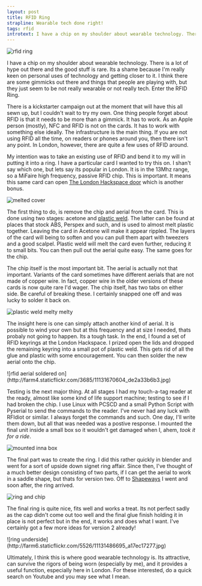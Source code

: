 ```yaml
---
layout: post
title: RFID Ring
strapline: Wearable tech done right!
tags: rfid
introtext: I have a chip on my shoulder about wearable technology. There is a lot of hype out there and the good stuff is rare. Its a shame because I'm really keen on personal uses of technology and getting closer to it. I think there are some gimmicks out there and things that people are playing with, but they just seem to be not really wearable or not really tech. Enter the RFID Ring.
---
```



![rfid ring](http://farm3.staticflickr.com/2871/11131493934_ce1d661df8.jpg)

I have a chip on my shoulder about wearable technology. There is a lot of hype out there and the good stuff is rare. Its a shame because I'm really keen on personal uses of technology and getting closer to it. I think there are some gimmicks out there and things that people are playing with, but they just seem to be not really wearable or not really tech. Enter the RFID Ring.

There is a kickstarter campaign out at the moment that will have this all sewn up, but I couldn't wait to try my own. One thing people forget about RFID is that it needs to be more than a gimmick. It has to work. As an Apple person (mostly), NFC and RFID is not on the cards. It has to work with something else ideally. The infrastructure is the main thing. If you are not using RFID all the time, on readers or phones around you, then there isn't any point. In London, however, there are quite a few uses of RFID around.

My intention was to take an existing use of RFID and bend it to my will in putting it into a ring. I have a particular card I wanted to try this on. I shan't say which one, but lets say its popular in London. It is in the 13Mhz range, so a MiFaire high frequency, passive RFID chip. This is important. It means this same card can open [The London Hackspace door](http://london.hackspace.org.uk) which is another bonus.


![melted cover](http://farm8.staticflickr.com/7322/11131768673_1e1725e0bd.jpg)

The first thing to do, is remove the chip and aerial from the card. This is done using two stages: acetone and [plastic weld](http://en.wikipedia.org/wiki/Plastic_welding#Solvent_welding). The latter can be found at places that stock ABS, Perspex and such, and is used to almost melt plastic together. Leaving the card in Acetone will make it appear rippled. The layers of the card will being to soften and you can pull them apart with tweezers and a good scalpel. Plastic weld will melt the card even further, reducing it to small bits. You can then pull out the aerial quite easy. The same goes for the chip. 

The chip itself is the most important bit. The aerial is actually not that important. Variants of the card sometimes have different aerials that are not made of copper wire. In fact, copper wire in the older versions of these cards is now quite rare I'd wager. The chip itself, has two tabs on either side. Be careful of breaking these. I certainly snapped one off and was lucky to solder it back on.

<div class="clearfix"></div>

![plastic weld melty melty](http://farm3.staticflickr.com/2831/11131774923_02e0a80a6e.jpg)

The insight here is one can simply attach another kind of aerial. It is possible to wind your own but at this frequency and at size I needed, thats probaly not going to happen. Its a tough task. In the end, I found a set of RFID keyrings at the London Hackspace. I prized open the lids and dropped the remaining keyring into a small pot of plastic weld. This gets rid of all the glue and plastic with some encouragement. You can then solder the new aerial onto the chip.


<div class="clearfix"></div>
![rfid aerial soldered on](http://farm4.staticflickr.com/3685/11131670604_de2a33b6b3.jpg)

Testing is the next major thing. At all stages I had my touch-a-tag reader at the ready, almost like some kind of life support machine; testing to see if I had broken the chip. I use Linux with PCSCD and a small Python Script with Pyserial to send the commands to the reader. I've never had any luck with RFIdiot or similar. I always forget the commands and such. One day, I'll write them down, but all that was needed was a postive response. I mounted the final unit inside a small box so it wouldn't get damaged when I, ahem, *took it for a ride*.

<div class="clearfix"></div>

![mounted inna box](http://farm3.staticflickr.com/2851/11131607015_e37a1c3368.jpg)

The final part was to create the ring. I did this rather quickly in blender and went for a sort of upside down signet ring affair. Since then, I've thought of a much better design consisting of two parts, if I can get the aerial to work in a saddle shape, but thats for version two. Off to [Shapeways](http://www.shapeways.com) I went and soon after, the ring arrived.

<div class="clearfix"></div>

![ring and chip](http://farm4.staticflickr.com/3829/11131612225_47e00d59a7.jpg)

The final ring is quite nice, fits well and works a treat. Its not perfect sadly as the cap didn't come out too well and the final glue finish holding it in place is not perfect but in the end, it works and does what I want. I've certainly got a few more ideas for version 2 already!

<div class="clearfix"></div>
![ring underside](http://farm6.staticflickr.com/5526/11131486695_a17ec17277.jpg)

Ultimately, I think this is where good wearable technology is. Its attractive, can survive the rigors of being worn (especially by me), and it provides a useful function, especially here in London. For these interested, do a quick search on Youtube and you may see what I mean.


